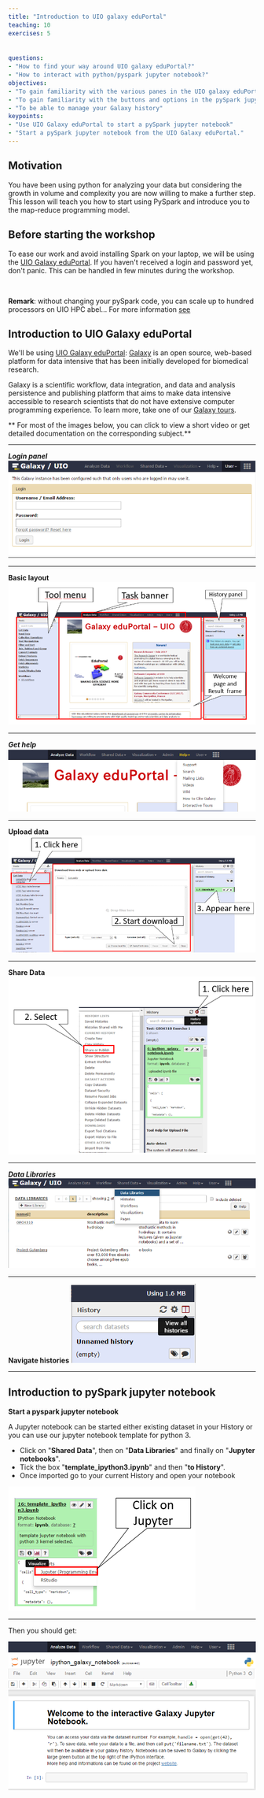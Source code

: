 ```yaml
---
title: "Introduction to UIO galaxy eduPortal"
teaching: 10
exercises: 5


questions:
- "How to find your way around UIO galaxy eduPortal?"
- "How to interact with python/pyspark jupyter notebook?"
objectives:
- "To gain familiarity with the various panes in the UIO galaxy eduPortal"
- "To gain familiarity with the buttons and options in the pySpark jupyter notebook"
- "To be able to manage your Galaxy history"
keypoints:
- "Use UIO Galaxy eduPortal to start a pySpark jupyter notebook"
- "Start a pySpark jupyter notebook from the UIO Galaxy eduPortal."
---
```


## Motivation

You have been using python for analyzing your data but considering the growth in volume and complexity 
you are now willing to make a further step.  This lesson will teach you how to start using PySpark and 
introduce you to the map-reduce programming model.

## Before starting the workshop

To ease our work and avoid installing Spark on your laptop, we will be using the [UIO Galaxy eduPortal](https://geoportal-jupyter01.hpc.uio.no/).
If you haven't received a login and password yet, don't panic. This can be handled in few minutes during the workshop.

&nbsp;

**Remark**: without changing your pySpark code, you can scale up to hundred processors on UIO HPC abel... For more information 
[see](http://www.uio.no/english/services/it/research/hpc/abel/help/software/Spark.html)


## Introduction to UIO Galaxy eduPortal

We'll be using [UIO Galaxy eduPortal](https://geoportal-jupyter01.hpc.uio.no/): [Galaxy](https://galaxyproject.org/) is an open source,
web-based platform for data intensive that has been initially developed for biomedical research. 

Galaxy is a scientific workflow, data integration, and data and analysis persistence and publishing platform that aims to 
make data intensive accessible to research scientists that do not have extensive computer programming experience.
To learn more, take one of our [Galaxy tours](https://usegalaxy.org/tours).

** For most of the images below, you can click to view a short video or get detailed documentation on the corresponding subject.**

---

***Login panel***
![GalaxyLogin](../img/GalaxyLogin.png)

---

**Basic layout**
![GalaxyLWelcome](../img/GalaxyWelcome.png)

---

***Get help***
[![GalaxyHelp](../img/GalaxyHelp.png)](https://wiki.galaxyproject.org/Learn)

---

**Upload data**
[![GalaxyUpload](../img/GalaxyUpload.png)](https://vimeo.com/120901536)

---

**Share Data**
[![GalaxyShare](../img/GalaxyShare.png)](https://vimeo.com/75934770)

---

***Data Libraries***
[![GalaxyDataLibraries](../img/GalaxyDataLibraries.png)](https://wiki.galaxyproject.org/Admin/DataLibraries/Libraries)

---

**Navigate histories**
[![GalaxyHistories](../img/GalaxyHistories.png)](https://vimeo.com/76020876)

---

## Introduction to pySpark jupyter notebook

**Start a pyspark jupyter notebook**

A Jupyter notebook can be started either existing dataset in your History or you can use our jupyter notebook template for python 3.

- Click on "**Shared Data**", then on "**Data Libraries**" and finally on "**Jupyter notebooks**".
- Tick the box "**template_ipython3.ipynb**" and then "**to History**".
- Once imported go to your current History and open your notebook 

[![GalaxyHistories](../img/GalaxyJupyter.png)](https://github.com/bgruening/galaxy-ipython)

---

Then you should get:

![GalaxyHistories](../img/GalaxyJupyterWelcome.png)

&nbsp;
&nbsp;
&nbsp;
&nbsp;